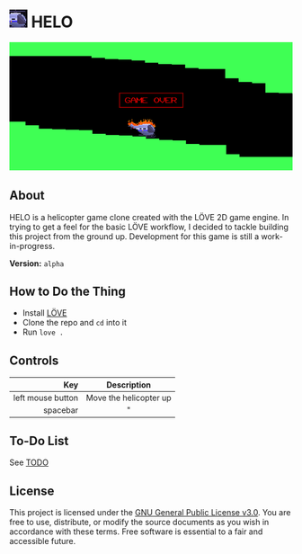 # ![HELO icon](assets/img/icon_32.png) HELO
![Screenshot of gameplay](assets/img/screenshot.png)
  
## About
HELO is a helicopter game clone created with the LÖVE 2D game engine. In trying to get a feel for the basic LÖVE workflow, I decided to tackle building this project from the ground up. Development for this game is still a work-in-progress.  
  
**Version:** `alpha`  

## How to Do the Thing
- Install [LÖVE](https://www.love2d.org)
- Clone the repo and `cd` into it
- Run `love .`
  


## Controls
| Key                | Description                               |
|-------------------:|:-----------------------------------------:|
| left mouse button  | Move the helicopter up                    |
| spacebar           | "                                         |



## To-Do List
See [TODO](TODO.md)



## License
This project is licensed under the [GNU General Public License v3.0](LICENSE.md). You are free to use, distribute, or modify the source documents as you wish in accordance with these terms. Free software is essential to a fair and accessible future.




